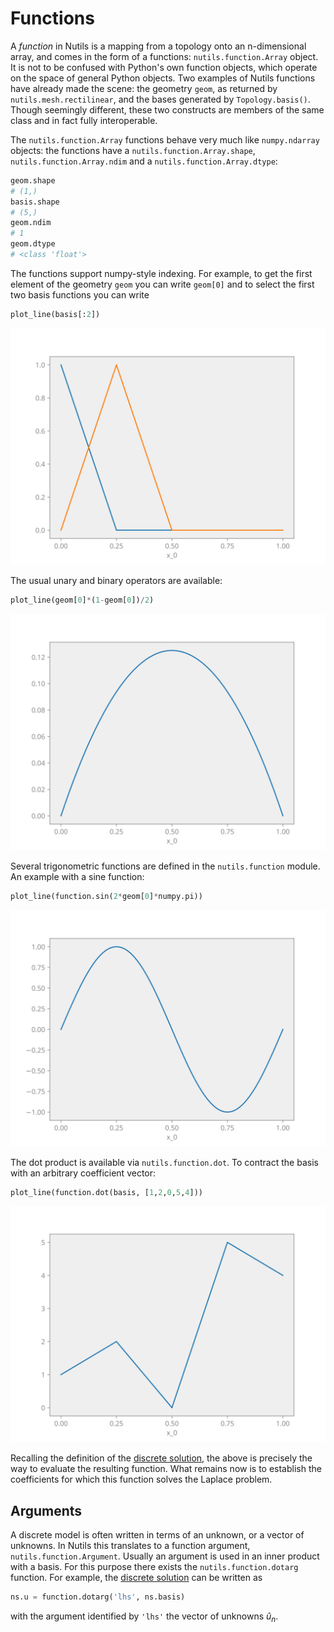 # Functions

A *function* in Nutils is a mapping from a topology onto an n-dimensional
array, and comes in the form of a functions: `nutils.function.Array` object. It
is not to be confused with Python's own function objects, which operate on the
space of general Python objects. Two examples of Nutils functions have already
made the scene: the geometry `geom`, as returned by `nutils.mesh.rectilinear`,
and the bases generated by `Topology.basis()`. Though seemingly different,
these two constructs are members of the same class and in fact fully
interoperable.

The `nutils.function.Array` functions behave very much like `numpy.ndarray`
objects: the functions have a `nutils.function.Array.shape`,
`nutils.function.Array.ndim` and a `nutils.function.Array.dtype`:

```python
geom.shape
# (1,)
basis.shape
# (5,)
geom.ndim
# 1
geom.dtype
# <class 'float'>
```

The functions support numpy-style indexing.  For example, to get the first
element of the geometry `geom` you can write `geom[0]` and to select the first
two basis functions you can write

```python
plot_line(basis[:2])
```
![output](tutorial-functions-fig1.svg)

The usual unary and binary operators are available:

```python
plot_line(geom[0]*(1-geom[0])/2)
```
![output](tutorial-functions-fig2.svg)

Several trigonometric functions are defined in the `nutils.function` module.
An example with a sine function:

```python
plot_line(function.sin(2*geom[0]*numpy.pi))
```
![output](tutorial-functions-fig3.svg)

The dot product is available via `nutils.function.dot`. To contract the basis
with an arbitrary coefficient vector:

```python
plot_line(function.dot(basis, [1,2,0,5,4]))
```
![output](tutorial-functions-fig4.svg)

Recalling the definition of the [discrete
solution](tutorial-theory.md#discrete-solution), the above is precisely the way
to evaluate the resulting function. What remains now is to establish the
coefficients for which this function solves the Laplace problem.

## Arguments

A discrete model is often written in terms of an unknown, or a vector of
unknowns.  In Nutils this translates to a function argument,
`nutils.function.Argument`. Usually an argument is used in an inner product
with a basis. For this purpose there exists the `nutils.function.dotarg`
function. For example, the [discrete
solution](tutorial-theory.md#discrete-solution) can be written as

```python
ns.u = function.dotarg('lhs', ns.basis)
```

with the argument identified by `'lhs'` the vector of unknowns $\hat{u}_n$.

